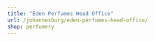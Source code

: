 ```yaml
---
title: "Eden Perfumes Head Office"
url: /johannesburg/eden-perfumes-head-office/
shop: perfumery
---
```

